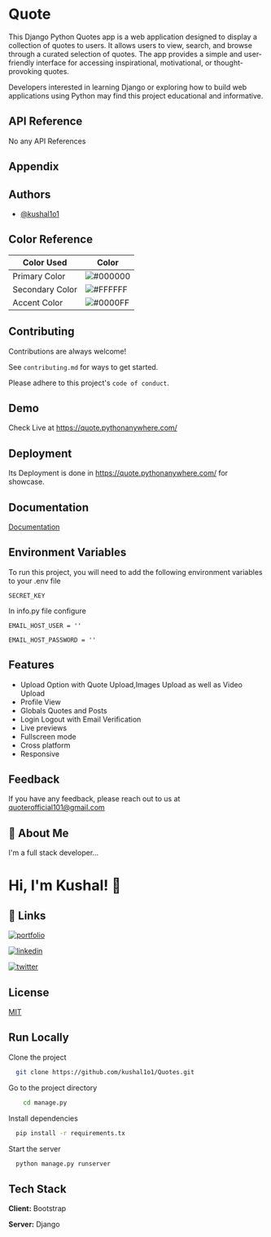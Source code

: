 
# Quote

This Django Python Quotes app is a web application designed to display a collection of quotes to users. It allows users to view, search, and browse through a curated selection of quotes. The app provides a simple and user-friendly interface for accessing inspirational, motivational, or thought-provoking quotes.

Developers interested in learning Django or exploring how to build web applications using Python may find this project educational and informative.


## API Reference
No any API References



## Appendix



## Authors

- [@kushal1o1](https://www.github.com/kushal1o1)

## Color Reference

| Color Used            | Color     | 
| ----------------- | ------------------------------------------------------------------ |
|Primary Color | ![#000000](https://via.placeholder.com/10/00000?text=+)  ||Black #000000|
| Secondary Color | ![#FFFFFF](https://via.placeholder.com/10/FFF?text=+)  ||White #FFFFF|
| Accent Color | ![#0000FF](https://via.placeholder.com/10/0000FF?text=+)  ||Blue #0000FF|



## Contributing

Contributions are always welcome!

See `contributing.md` for ways to get started.

Please adhere to this project's `code of conduct`.


## Demo
Check Live at https://quote.pythonanywhere.com/


## Deployment
Its Deployment is done in https://quote.pythonanywhere.com/ for showcase.


## Documentation

[Documentation]()


## Environment Variables

To run this project, you will need to add the following environment variables to your .env file

`SECRET_KEY` 

In info.py file configure 

`EMAIL_HOST_USER = ''`

`EMAIL_HOST_PASSWORD = ''`






## Features

- Upload Option with Quote Upload,Images Upload as well as Video Upload
- Profile View 
- Globals Quotes and Posts
- Login Logout with Email Verification
- Live previews
- Fullscreen mode
- Cross platform
- Responsive




## Feedback

If you have any feedback, please reach out to us at quoterofficial101@gmail.com


## 🚀 About Me
I'm a full stack developer...


# Hi, I'm Kushal! 👋


## 🔗 Links
[![portfolio](https://img.shields.io/badge/my_portfolio-000?style=for-the-badge&logo=ko-fi&logoColor=white)](https://kushal1o1.github.io/portfolio.github.io)

[![linkedin](https://img.shields.io/badge/linkedin-0A66C2?style=for-the-badge&logo=linkedin&logoColor=white)](https://www.linkedin.com/kushal1o1)

[![twitter](https://img.shields.io/badge/twitter-1DA1F2?style=for-the-badge&logo=twitter&logoColor=white)](https://twitter.com/kushal1o1)


## License

[MIT](https://choosealicense.com/licenses/mit/)


## Run Locally

Clone the project

```bash
  git clone https://github.com/kushal1o1/Quotes.git
```

Go to the project directory

```bash
    cd manage.py
```

Install dependencies

```bash
  pip install -r requirements.tx
```

Start the server

```bash
  python manage.py runserver
```





## Tech Stack

**Client:** Bootstrap

**Server:** Django


